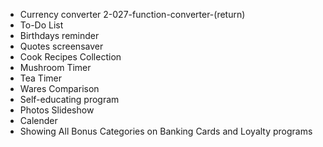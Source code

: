 - Currency converter
  2-027-function-converter-(return)
- To-Do List
- Birthdays reminder
- Quotes screensaver
- Cook Recipes Collection
- Mushroom Timer
- Tea Timer
- Wares Comparison
- Self-educating program
- Photos Slideshow
- Calender
- Showing All Bonus Categories on Banking Cards and Loyalty programs